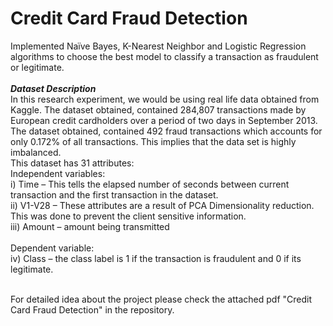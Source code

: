 # Credit Card Fraud Detection
Implemented Naïve Bayes, K-Nearest Neighbor and Logistic Regression algorithms to choose the best model to classify a transaction as fraudulent or legitimate.<br><br>
***Dataset Description***<br>
In this research experiment, we would be using real life data obtained from Kaggle. The dataset obtained, contained 284,807 transactions made by European credit cardholders over
a period of two days in September 2013. The dataset obtained, contained 492 fraud transactions which accounts for only 0.172% of all transactions. This implies that the data set is highly imbalanced.<br>
This dataset has 31 attributes:<br>
Independent variables:<br>
i) Time – This tells the elapsed number of seconds between current transaction and the first
transaction in the dataset.<br>
ii) V1-V28 – These attributes are a result of PCA Dimensionality reduction. This was done to
prevent the client sensitive information.<br>
iii) Amount – amount being transmitted<br><br>
Dependent variable:<br>
iv) Class – the class label is 1 if the transaction is fraudulent and 0 if its legitimate.<br><br>

For detailed idea about the project please check the attached pdf "Credit Card Fraud Detection" in the repository.
